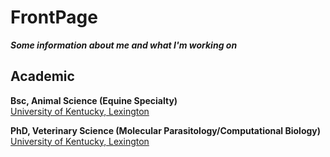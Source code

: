 # FrontPage
***Some information about me and what I'm working on***

## Academic
**Bsc, Animal Science (Equine Specialty)**\
[University of Kentucky, Lexington](https://www.uky.edu/)

**PhD, Veterinary Science (Molecular Parasitology/Computational Biology)**\
[University of Kentucky, Lexington](https://gluck.ca.uky.edu/)
